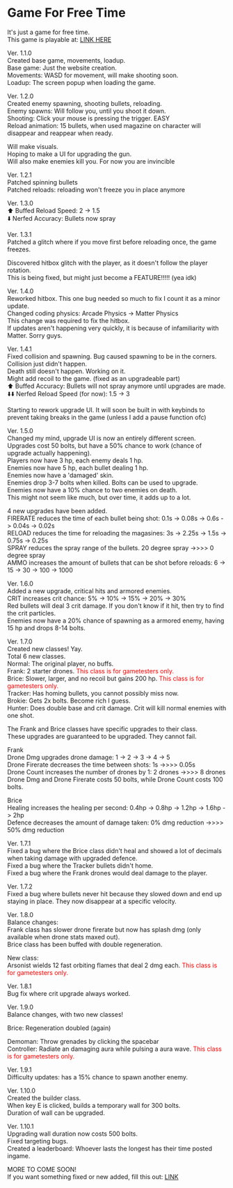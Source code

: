 # Game For Free Time

It's just a game for free time.<br>
This game is playable at: [LINK HERE](https://isaac-ip.github.io/OutBreak/)

Ver. 1.1.0<br>
Created base game, movements, loadup.<br>
Base game: Just the website creation.<br>
Movements: WASD for movement, will make shooting soon.<br>
Loadup: The screen popup when loading the game.

Ver. 1.2.0<br>
Created enemy spawning, shooting bullets, reloading.<br>
Enemy spawns: Will follow you, until you shoot it down.<br>
Shooting: Click your mouse is pressing the trigger. EASY<br>
Reload animation: 15 bullets, when used magazine on character will disappear and reappear when ready.

Will make visuals. <br>
Hoping to make a UI for upgrading the gun.<br>
Will also make enemies kill you. For now you are invincible

Ver. 1.2.1<br>
Patched spinning bullets<br>
Patched reloads: reloading won't freeze you in place anymore

Ver. 1.3.0<br>
⬆️ Buffed Reload Speed: 2 -> 1.5<br>
⬇️ Nerfed Accuracy: Bullets now spray

Ver. 1.3.1<br>
Patched a glitch where if you move first before reloading once, the game freezes.

Discovered hitbox glitch with the player, as it doesn't follow the player rotation.<br>
This is being fixed, but might just become a FEATURE!!!!! (yea idk)

Ver. 1.4.0<br>
Reworked hitbox. This one bug needed so much to fix I count it as a minor update.<br>
Changed coding physics: Arcade Physics -> Matter Physics<br>
This change was required to fix the hitbox.<br>
If updates aren't happening very quickly, it is because of infamiliarity with Matter. Sorry guys.

Ver. 1.4.1<br>
Fixed collision and spawning. Bug caused spawning to be in the corners.<br> Collision just didn't happen.<br>
Death still doesn't happen. Working on it.<br>
Might add recoil to the game. (fixed as an upgradeable part)<br>
⬆️ Buffed Accuracy: Bullets will not spray anymore until upgrades are made.<br>
⬇️⬇️ Nerfed Reload Speed (for now): 1.5 -> 3

Starting to rework upgrade UI. It will soon be built in with keybinds to prevent taking breaks in the game (unless I add a pause function ofc)

Ver. 1.5.0<br>
Changed my mind, upgrade UI is now an entirely different screen.<br>
Upgrades cost 50 bolts, but have a 50% chance to work (chance of upgrade actually happening).<br>
Players now have 3 hp, each enemy deals 1 hp.<br>
Enemies now have 5 hp, each bullet dealing 1 hp.<br>
Enemies now have a 'damaged' skin.<br>
Enemies drop 3-7 bolts when killed. Bolts can be used to upgrade.<br>
Enemies now have a 10% chance to two enemies on death.<br>
This might not seem like much, but over time, it adds up to a lot.


4 new upgrades have been added.<br>
FIRERATE reduces the time of each bullet being shot: 0.1s -> 0.08s -> 0.6s -> 0.04s -> 0.02s<br>
RELOAD reduces the time for reloading the magasines: 3s -> 2.25s -> 1.5s -> 0.75s -> 0.25s<br>
SPRAY reduces the spray range of the bullets. 20 degree spray ->>>> 0 degree spray<br>
AMMO increases the amount of bullets that can be shot before reloads: 6 -> 15 -> 30 -> 100 -> 1000

Ver. 1.6.0<br>
Added a new upgrade, critical hits and armored enemies.<br>
CRIT increases crit chance: 5% -> 10% -> 15% -> 20% -> 30%<br>
Red bullets will deal 3 crit damage. If you don't know if it hit, then try to find the crit particles.<br>
Enemies now have a 20% chance of spawning as a armored enemy, having 15 hp and drops 8-14 bolts.

Ver. 1.7.0<br>
Created new classes! Yay.<br>
Total 6 new classes.<br>
Normal: The original player, no buffs.<br>
Frank: 2 starter drones. <font color="#ff0000">This class is for gametesters only.</font><br>
Brice: Slower, larger, and no recoil but gains 200 hp. <font color="#ff0000">This class is for gametesters only.</font><br>
Tracker: Has homing bullets, you cannot possibly miss now.<br>
Brokie: Gets 2x bolts. Become rich I guess.<br>
Hunter: Does double base and crit damage. Crit will kill normal enemies with one shot.

The Frank and Brice classes have specific upgrades to their class.<br>
These upgrades are guaranteed to be upgraded. They cannot fail.

Frank<br>
Drone Dmg upgrades drone damage: 1 -> 2 -> 3 -> 4 -> 5<br>
Drone Firerate decreases the time between shots: 1s ->>>> 0.05s<br>
Drone Count increases the number of drones by 1: 2 drones ->>>> 8 drones<br>
Drone Dmg and Drone Firerate costs 50 bolts, while Drone Count costs 100 bolts.

Brice<br>
Healing increases the healing per second: 0.4hp -> 0.8hp -> 1.2hp -> 1.6hp -> 2hp<br>
Defence decreases the amount of damage taken: 0% dmg reduction ->>>> 50% dmg reduction

Ver. 1.7.1<br>
Fixed a bug where the Brice class didn't heal and showed a lot of decimals when taking damage with upgraded defence.<br>
Fixed a bug where the Tracker bullets didn't home.<br>
Fixed a bug where the Frank drones would deal damage to the player.

Ver. 1.7.2<br>
Fixed a bug where bullets never hit because they slowed down and end up staying in place. They now disappear at a specific velocity.

Ver. 1.8.0<br>
Balance changes:<br>
Frank class has slower drone firerate but now has splash dmg (only available when drone stats maxed out).<br>
Brice class has been buffed with double regeneration.

New class:<br>
Arsonist wields 12 fast orbiting flames that deal 2 dmg each. <font color="#ff0000">This class is for gametesters only.</font>

Ver. 1.8.1<br>
Bug fix where crit upgrade always worked.

Ver. 1.9.0<br>
Balance changes, with two new classes!

Brice: Regeneration doubled (again)

Demoman: Throw grenades by clicking the spacebar<br>
Controller: Radiate an damaging aura while pulsing a aura wave. <font color="#ff0000">This class is for gametesters only.</font>

Ver. 1.9.1<br>
Difficulty updates: has a 15% chance to spawn another enemy.

Ver. 1.10.0<br>
Created the builder class.<br>
When key E is clicked, builds a temporary wall for 300 bolts.<br>
Duration of wall can be upgraded.

Ver. 1.10.1<br>
Upgrading wall duration now costs 500 bolts.<br>
Fixed targeting bugs.<br>
Created a leaderboard: Whoever lasts the longest has their time posted ingame.

MORE TO COME SOON!<br>
If you want something fixed or new added, fill this out: [LINK](https://docs.google.com/forms/d/e/1FAIpQLSdBAkZc1rAzE6f18CH9MnjB5y6Eiiyr9PpKyLDDSJMIWIeGSA/viewform?usp=header/)